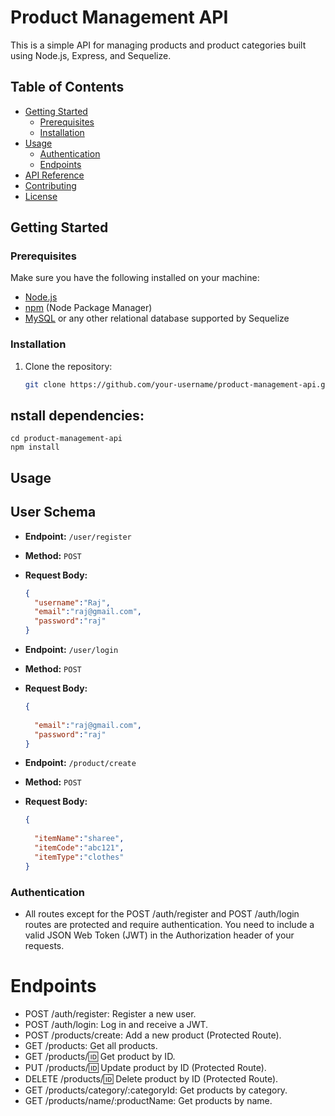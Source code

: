 # Product Management API

This is a simple API for managing products and product categories built using Node.js, Express, and Sequelize.

## Table of Contents

- [Getting Started](#getting-started)
  - [Prerequisites](#prerequisites)
  - [Installation](#installation)
- [Usage](#usage)
  - [Authentication](#authentication)
  - [Endpoints](#endpoints)
- [API Reference](#api-reference)
- [Contributing](#contributing)
- [License](#license)

## Getting Started

### Prerequisites

Make sure you have the following installed on your machine:

- [Node.js](https://nodejs.org/)
- [npm](https://www.npmjs.com/) (Node Package Manager)
- [MySQL](https://www.mysql.com/) or any other relational database supported by Sequelize

### Installation

1. Clone the repository:

   ```bash
   git clone https://github.com/your-username/product-management-api.git

## nstall dependencies:
	cd product-management-api
	npm install
## Usage

## User Schema 
 - **Endpoint:** `/user/register`
- **Method:** `POST`
- **Request Body:**

  ```json
  {
    "username":"Raj",
	"email":"raj@gmail.com",
	"password":"raj"
  }


- **Endpoint:** `/user/login`
- **Method:** `POST`
- **Request Body:**

  ```json
  {
    
	"email":"raj@gmail.com",
	"password":"raj"
  }
  
- **Endpoint:** `/product/create`
- **Method:** `POST`
- **Request Body:**

  ```json
  {
    
	"itemName":"sharee",
	"itemCode":"abc121",
	"itemType":"clothes"
  }


### Authentication
 - All routes except for the POST /auth/register and POST /auth/login routes are protected and require authentication. You need to include a valid JSON Web Token (JWT) in the Authorization header of your requests.

 # Endpoints
 - POST /auth/register: Register a new user.
 - POST /auth/login: Log in and receive a JWT.
 - POST /products/create: Add a new product (Protected Route).
 - GET /products: Get all products.
 - GET /products/:id: Get product by ID.
 - PUT /products/:id: Update product by ID (Protected Route).
 - DELETE /products/:id: Delete product by ID (Protected Route).
 - GET /products/category/:categoryId: Get products by category.
 - GET /products/name/:productName: Get products by name.
